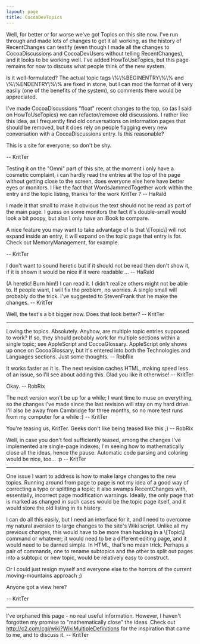 ```yaml
---
layout: page
title: CocoaDevTopics
---
```


Well, for better or for worse we've got Topics on this site now. I've run through and made lots of changes to get it all working, as the history of RecentChanges can testify (even though I made all the changes to CocoaDiscussions and CocoaDevUsers without telling RecentChanges), and it looks to be working well. I've added HowToUseTopics, but this page remains for now to discuss what people think of the new system.

Is it well-formulated? The actual topic tags \\%\\%BEGINENTRY\\%\\% and \\%\\%ENDENTRY\\%\\% are fixed in stone, but I can mod the format of it very easily (one of the benefits of the system), so comments there would be appreciated.

I've made CocoaDiscussions "float" recent changes to the top, so (as I said on HowToUseTopics) we can refactor/remove old discussions. I rather like this idea, as I frequently find old conversations on information pages that should be removed, but it does rely on people flagging every new conversation with a CocoaDiscussions entry. Is this reasonable?

This is a site for everyone, so don't be shy.

-- KritTer

Testing it on the "Omni" part of this site, at the moment i only have a cosmetic complaint, i can hardly read the entries at the top of the page without getting close to the screen, does everyone else here have better eyes or monitors. I like the fact that WordsJammedTogether work within the entry and the topic listing, thanks for the work KritTer ? -- HaRald 

I made it that small to make it obvious the text should not be read as part of the main page. I guess on some monitors the fact it's double-small would look a bit poopy, but alas I only have an iBook to compare.

A nice feature you may want to take advantage of is that \\[Topic\\] will not expand inside an entry, it will expand on the topic page that entry is for. Check out MemoryManagement, for example.

-- KritTer

I don't want to sound heretic but if it should not be read then don't show it, if it is shown it would be nice if it were readable ... 
-- HaRald

(A heretic! Burn him!) I can read it. I didn't realize others might not be able to. If people want, I will fix the problem, no worries. A single small will probably do the trick. I've suggested to StevenFrank that he make the changes. -- KritTer

Well, the text's a bit bigger now. Does that look better? -- KritTer

----

Loving the topics. Absolutely. Anyhow, are multiple topic entries supposed to work? If so, they should probably work for multiple sections within a single topic; see AppleScript and CocoaGlossary. AppleScript only shows up once on CocoaGlossary, but it's entered into both the Technologies and Languages sections. Just some thoughts. -- RobRix

It works faster as it is. The next revision caches HTML, making speed less of an issue, so I'll see about adding this. Glad you like it otherwise! -- KritTer

Okay. -- RobRix

The next version won't be up for a while; I want time to muse on everything, so the changes I've made since the last revision will stay on my hard drive. I'll also be away from Cambridge for three months, so no more test runs from my computer for a while :) -- KritTer

You're teasing us, KritTer. Geeks don't like being teased like this ;) -- RobRix

Well, in case you don't feel sufficiently teased, among the changes I've implemented are single-page indexes; I'm seeing how to mathematically close all the ideas, hence the pause. Automatic code parsing and coloring would be nice, too... :p -- KritTer

----

One issue I want to address is how to make large changes to the new topics. Running around from page to page is not my idea of a good way of correcting a typo or splitting a topic; it also swamps RecentChanges with, essentially, incorrect page modification warnings. Ideally, the only page that is marked as changed in such cases would be the topic page itself, and it would store the old listing in its history.

I can do all this easily, but I need an interface for it, and I need to overcome my natural aversion to large changes to the site's Wiki script. Unlike all my previous changes, this would have to be more than hacking in a \\[Topic\\] command or whatever; it would need to be a different editing page, and it would need to be darned simple. In HTML, that's no mean trick. Perhaps a pair of commands, one to rename subtopics and the other to split out pages into a subtopic or new topic, would be relatively easy to construct.

Or I could just resign myself and everyone else to the horrors of the current moving-mountains approach ;)

Anyone got a view here?

-- KritTer

----

I've orphaned this page - no real useful information. However, I haven't forgotten my promise to "mathematically close" the ideas. Check out http://c2.com/cgi/wiki?WikiMultipleDefinitions for the inspiration that came to me, and to discuss it. -- KritTer

